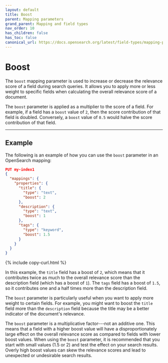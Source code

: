 ```yaml
---
layout: default
title: Boost
parent: Mapping parameters
grand_parent: Mapping and field types
nav_order: 10
has_children: false
has_toc: false
canonical_url: https://docs.opensearch.org/latest/field-types/mapping-parameters/boost/
---
```


# Boost 

The `boost` mapping parameter is used to increase or decrease the relevance score of a field during search queries. It allows you to apply more or less weight to specific fields when calculating the overall relevance score of a document.

The `boost` parameter is applied as a multiplier to the score of a field. For example, if a field has a `boost` value of `2`, then the score contribution of that field is doubled. Conversely, a `boost` value of `0.5` would halve the score contribution of that field.

-----------

## Example

The following is an example of how you can use the `boost` parameter in an OpenSearch mapping:

```json
PUT my-index1
{
  "mappings": {
    "properties": {
      "title": {
        "type": "text",
        "boost": 2
      },
      "description": {
        "type": "text",
        "boost": 1
      },
      "tags": {
        "type": "keyword",
        "boost": 1.5
      }
    }
  }
}
```
{% include copy-curl.html %}

In this example, the `title` field has a boost of `2`, which means that it contributes twice as much to the overall relevance score than the description field (which has a boost of `1`). The `tags` field has a boost of `1.5`, so it contributes one and a half times more than the description field.

The `boost` parameter is particularly useful when you want to apply more weight to certain fields. For example, you might want to boost the `title` field more than the `description` field because the title may be a better indicator of the document's relevance.

The `boost` parameter is a multiplicative factor---not an additive one. This means that a field with a higher boost value will have a disproportionately large effect on the overall relevance score as compared to fields with lower boost values. When using the `boost` parameter, it is recommended that you start with small values (1.5 or 2) and test the effect on your search results. Overly high boost values can skew the relevance scores and lead to unexpected or undesirable search results.
